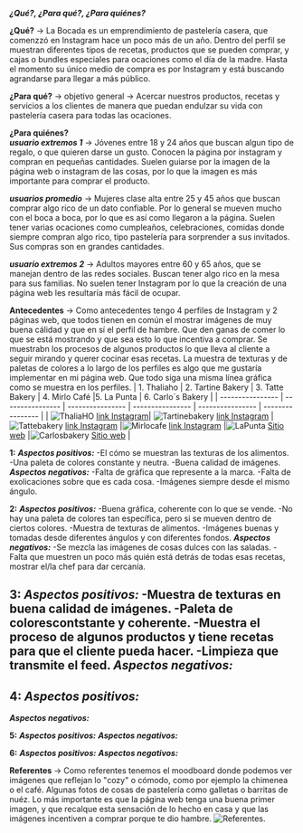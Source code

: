  ___¿Qué?, ¿Para qué?, ¿Para quiénes?___

__¿Qué?__ → La Bocada es un emprendimiento de pastelería casera, que comenzzó en Instagram hace un poco más de un año. Dentro del perfil se muestran diferentes tipos de recetas, productos que se pueden comprar, y cajas o bundles especiales para ocaciones como el día de la madre. Hasta el momento su único medio de compra es por Instagram y está buscando agrandarse para llegar a más público. 

__¿Para qué?__ → objetivo general → Acercar nuestros productos, recetas y servicios a los clientes de manera que puedan endulzar su vida con pastelería casera para todas las ocaciones.

__¿Para quiénes?__  
___usuario extremos 1___ → Jóvenes entre 18 y 24 años que buscan algun tipo de regalo, o que quieren darse un gusto. Conocen la página por instagram y compran en pequeñas cantidades. Suelen guiarse por la imagen de la página web o instagram de las cosas, por lo que la imagen es más importante para comprar el producto.

___usuarios promedio___ → Mujeres clase alta entre 25 y 45 años que buscan comprar algo rico de un dato confiable. Por lo general se mueven mucho con el boca a boca, por lo que es así como llegaron a la página. Suelen tener varias ocaciones como cumpleaños, celebraciones, comidas donde siempre compran algo rico, tipo pastelería para sorprender a sus invitados. Sus compras son en grandes cantidades.  

___usuario extremos 2___ → Adultos mayores entre 60 y 65 años, que se manejan dentro de las redes sociales. Buscan tener algo rico en la mesa para sus familias. No suelen tener Instagram por lo que la creación de una página web les resultaría más fácil de ocupar.  

 __Antecedentes__ → Como antecedentes tengo 4 perfiles de Instagram y 2 páginas web, que todos tienen en común el mostrar imágenes de muy buena cálidad y que en sí el perfil de hambre. Que den ganas de comer lo que se está mostrando y que sea esto lo que incentiva a comprar. Se muestrabn los procesos de algunos productos lo que lleva al cliente a seguir mirando y querer cocinar esas recetas.  La muestra de texturas y de paletas de colores a lo largo de los perfiles es algo que me gustaría implementar en mi página web. Que todo siga una misma línea gráfica como se muestra en los perfiles. 
 | 1. Thaliaho | 2. Tartine Bakery | 3. Tatte Bakery | 4. Mirlo Café |5. La Punta | 6. Carlo´s Bakery |
| ---------------- | ---------------- | ---------------- | ---------------- | ---------------- | ---------------- |
|  ![ThaliaHO](/images/1.PNG) [link Instagram](https://www.instagram.com/thaliaho/?hl=en)|  ![Tartinebakery](/images/2.PNG) [link Instagram](https://www.instagram.com/tartinebakery/?hl=en)  |  ![Tattebakery](/images/3.PNG) [link Instagram](https://www.instagram.com/tattebakery/?hl=en)    |![Mirlocafe](/images/4.PNG) [link Instagram](https://www.instagram.com/mirlocafe/?hl=en)   |![LaPunta](/images/5.PNG) [Sitio web](https://comidaslapunta.cl/)    |![Carlosbakery](/images/6.PNG) [Sitio web](https://www.carlosbakery.com/)    |
 
__1:__
___Aspectos positivos:___ 
-El cómo se muestran las texturas de los alimentos.
-Una paleta de colores constante y neutra.
-Buena calidad de imágenes.
___Aspectos negativos:___
-Falta de gráfica que represente a la marca.
-Falta de exolicaciones sobre que es cada cosa.
-Imágenes siempre desde el mismo ángulo.

__2:__
___Aspectos positivos:___
-Buena gráfica, coherente con lo que se vende.
-No hay una paleta de colores tan específica, pero si se mueven dentro de ciertos colores.
-Muestra de texturas de alimentos.
-Imágenes buenas y tomadas desde diferentes ángulos y con diferentes fondos.
___Aspectos negativos:___
-Se mezcla las imágenes de cosas dulces con las saladas.
-Falta que muestren un poco más quién está detrás de todas esas recetas, mostrar el/la chef para dar cercanía. 

__3:__
___Aspectos positivos:___
-Muestra de texturas en buena calidad de imágenes.
-Paleta de colorescontstante y coherente.
-Muestra el proceso de algunos productos y tiene recetas para que el cliente pueda hacer.
-Limpieza que transmite el feed.
___Aspectos negativos:___
-

__4:__
___Aspectos positivos:___
-
___Aspectos negativos:___

__5:__
___Aspectos positivos:___
___Aspectos negativos:___

__6:__
___Aspectos positivos:___
___Aspectos negativos:___


__Referentes__ → Como referentes tenemos el moodboard donde podemos ver imágenes que reflejan lo "cozy" o cómodo, como por ejemplo la chimenea o el café. Algunas fotos de cosas de pastelería como galletas o barritas de nuéz. Lo más importante es que la página web tenga una buena primer imagen, y que recalque esta sensación de lo hecho en casa y que las imágenes incentiven a comprar porque te dio hambre.
![Referentes.](/images/moodboard1.png) 
